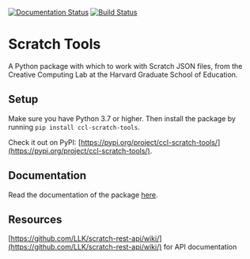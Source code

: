 [![Documentation Status](https://readthedocs.org/projects/ccl-scratch-tools/badge/?version=latest)](https://ccl-scratch-tools.readthedocs.io/en/latest/?badge=latest)
[![Build Status](https://travis-ci.com/GSE-CCL/scratch-tools.svg?branch=master)](https://travis-ci.com/GSE-CCL/scratch-tools)

# Scratch Tools
A Python package with which to work with Scratch JSON files, from the Creative Computing Lab at the Harvard Graduate School of Education.

## Setup

Make sure you have Python 3.7 or higher. Then install the package by running ```pip install ccl-scratch-tools```.

Check it out on PyPI: [https://pypi.org/project/ccl-scratch-tools/](https://pypi.org/project/ccl-scratch-tools/).

## Documentation

Read the documentation of the package [here](https://ccl-scratch-tools.readthedocs.io/en/latest/).

## Resources
[https://github.com/LLK/scratch-rest-api/wiki/](https://github.com/LLK/scratch-rest-api/wiki/) for API documentation
